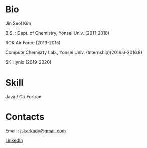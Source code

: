 # Bio

Jin Seol Kim

B.S. : Dept. of Chemistry, Yonsei Univ. (2011-2018)

ROK Air Force (2013-2015)

Compute Chemisrty Lab., Yonsei Univ. (Internship)(2016.6-2016.8)

SK Hynix (2019-2020)

# Skill 

Java / C / Fortran

# Contacts

Email : [jskarkady@gmail.com](mailto:jskarkady@gmail.com)

[LinkedIn](https://www.linkedin.com/in/jskArkady)
